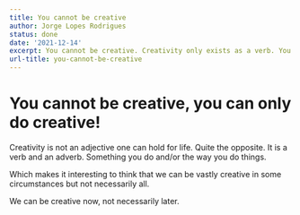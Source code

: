 ```yaml
---
title: You cannot be creative
author: Jorge Lopes Rodrigues
status: done
date: '2021-12-14'
excerpt: You cannot be creative. Creativity only exists as a verb. You can do creative instead.
url-title: you-cannot-be-creative
---
```


# You cannot be creative, you can only do creative!
Creativity is not an adjective one can hold for life. Quite the opposite. It is a verb and an adverb. Something you do and/or the way you do things. 

Which makes it interesting to think that we can be vastly creative in some circumstances but not necessarily all. 

We can be creative now, not necessarily later. 
